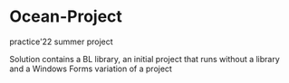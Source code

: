# Ocean-Project
practice'22 summer project

Solution contains a BL library, an initial project that runs without a library and a Windows Forms variation of a project
